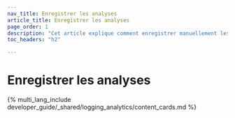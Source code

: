 ```yaml
---
nav_title: Enregistrer les analyses  
article_title: Enregistrer les analyses 
page_order: 1
description: "Cet article explique comment enregistrer manuellement les clics, les événements et les analyses pour vos cartes de contenu personnalisées."
toc_headers: "h2"

---
```


# Enregistrer les analyses 

{% multi_lang_include developer_guide/_shared/logging_analytics/content_cards.md %}
